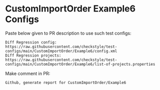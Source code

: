 # CustomImportOrder Example6 Configs
Paste below given to PR description to use such test configs:
```
Diff Regression config: https://raw.githubusercontent.com/checkstyle/test-configs/main/CustomImportOrder/Example6/config.xml
Diff Regression projects: https://raw.githubusercontent.com/checkstyle/test-configs/main/CustomImportOrder/Example6/list-of-projects.properties
```
Make comment in PR:
```
Github, generate report for CustomImportOrder/Example6
```
